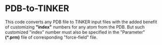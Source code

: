 # PDB-to-TINKER

This code converts any PDB file to TINKER input files with the added benefit of customizing **"index"** numbers for any atom from the PDB. But such customized "index" number must also be specified in the "Parameter" **(\*.prm)** file of corresponding "force-field" file.
